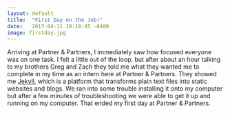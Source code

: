 ```yaml
---
layout: default
title:  "First Day on the Job!"
date:   2017-04-11 19:10:45 -0400
image: firstday.jpg
---
```

Arriving at Partner & Partners, I immediately saw how focused everyone was on one task. I felt a little out of the loop, but after about an hour talking to my brothers Greg and Zach they told me what they wanted me to complete in my time as an intern here at Partner & Partners. They showed me [Jekyll][jekyll-site], which is a platform that transforms plain text files into static websites and blogs. We ran into some trouble installing it onto my computer but after a few minutes of troubleshooting we were able to get it up and running on my computer. That ended my first day at Partner & Partners.

[jekyll-site]: https://jekyllrb.com
